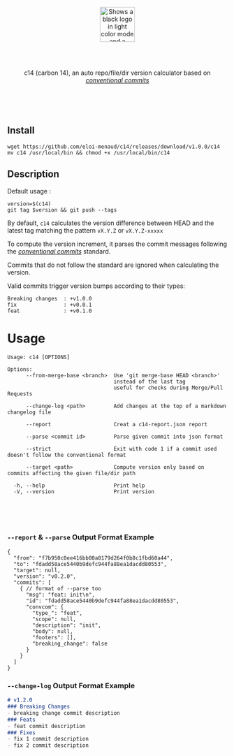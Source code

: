 <div align="center">

<br><br>

<picture>
  <source media="(prefers-color-scheme: dark)" srcset="https://raw.githubusercontent.com/eloi-menaud/c14/refs/heads/main/rsc/dark-banner.png" height="80">
  <source media="(prefers-color-scheme: light)" srcset="https://raw.githubusercontent.com/eloi-menaud/c14/refs/heads/main/rsc/light-banner.png" height="80">
  <img alt="Shows a black logo in light color mode and a white one in dark color mode." src="" height="80">
</picture>

<br><br>

c14 (carbon 14), an auto repo/file/dir version calculator based on _[conventional commits](https://www.conventionalcommits.org/en/v1.0.0/)_
</div>

<br><br><br>

## Install
```shell
wget https://github.com/eloi-menaud/c14/releases/download/v1.0.0/c14
mv c14 /usr/local/bin && chmod +x /usr/local/bin/c14
```
## Description
Default usage :
```shell
version=$(c14)
git tag $version && git push --tags
````

By default, `c14` calculates the version difference between HEAD and the latest tag matching the pattern `vX.Y.Z` or `vX.Y.Z-xxxxx`

To compute the version increment, it parses the commit messages following the _[conventional commits](https://www.conventionalcommits.org/en/v1.0.0/)_ standard.

Commits that do not follow the standard are ignored when calculating the version.

Valid commits trigger version bumps according to their types:
```text
Breaking changes  : +v1.0.0
fix               : +v0.0.1
feat              : +v0.1.0
```

# Usage
```text
Usage: c14 [OPTIONS]

Options:
      --from-merge-base <branch>  Use 'git merge-base HEAD <branch>'
                                  instead of the last tag
                                  useful for checks during Merge/Pull Requests
                                  
      --change-log <path>         Add changes at the top of a markdown changelog file
      
      --report                    Creat a c14-report.json report
      
      --parse <commit id>         Parse given commit into json format
      
      --strict                    Exit with code 1 if a commit used doesn't follow the conventional format
      
      --target <path>             Compute version only based on commits affecting the given file/dir path
      
  -h, --help                      Print help
  -V, --version                   Print version
```

<br><br><br>

### `--report` & `--parse` Output Format Example
```jsonc
{
  "from": "f7b950c0ee416bb00a0179d264f0b8c1fbd60a44",
  "to": "fdadd58ace5440b9defc944fa88ea1dacdd80553",
  "target": null,
  "version": "v0.2.0",
  "commits": [
    { // format of --parse too 
      "msg": "feat: init\n",
      "id": "fdadd58ace5440b9defc944fa88ea1dacdd80553",
      "convcom": {
        "type_": "feat",
        "scope": null,
        "description": "init",
        "body": null,
        "footers": [],
        "breaking_change": false
      }
    }
  ]
}
```
### `--change-log` Output Format Example
```md
# v1.2.0
### Breaking Changes
- breaking change commit description
### Feats
- feat commit description
### Fixes
- fix 1 commit description
- fix 2 commit description
```